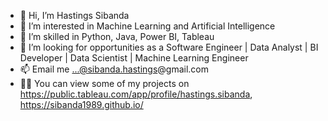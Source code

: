 - 👋 Hi, I’m Hastings Sibanda
- 👀 I’m interested in Machine Learning and Artificial Intelligence
- 🌱 I’m skilled in Python, Java, Power BI, Tableau
- 💞️ I’m looking for opportunities as a Software Engineer | Data Analyst | BI Developer | Data Scientist | Machine Learning Engineer
- 📫 Email me ...@sibanda.hastings@gmail.com
- 🐱‍💻 You can view some of my projects on https://public.tableau.com/app/profile/hastings.sibanda, https://sibanda1989.github.io/ 

<!---
sibanda1989/sibanda1989 is a ✨ special ✨ repository because its `README.md` (this file) appears on your GitHub profile.
You can click the Preview link to take a look at your changes.
--->
